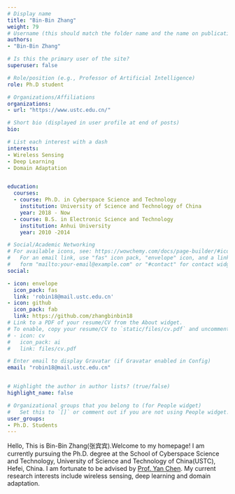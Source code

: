 ```yaml
---
# Display name
title: "Bin-Bin Zhang"
weight: 79
# Username (this should match the folder name and the name on publications)
authors:
- "Bin-Bin Zhang"

# Is this the primary user of the site?
superuser: false

# Role/position (e.g., Professor of Artificial Intelligence)
role: Ph.D student

# Organizations/Affiliations
organizations:
- url: "https://www.ustc.edu.cn/"

# Short bio (displayed in user profile at end of posts)
bio:

# List each interest with a dash
interests:
- Wireless Sensing
- Deep Learning
- Domain Adaptation 


education:
  courses:
  - course: Ph.D. in Cyberspace Science and Technology 
    institution: University of Science and Technology of China
    year: 2018 - Now
  - course: B.S. in Electronic Science and Technology
    institution: Anhui University
    year: 2010 -2014

# Social/Academic Networking
# For available icons, see: https://wowchemy.com/docs/page-builder/#icons
#   For an email link, use "fas" icon pack, "envelope" icon, and a link in the
#   form "mailto:your-email@example.com" or "#contact" for contact widget.
social:

- icon: envelope
  icon_pack: fas
  link: 'robin18@mail.ustc.edu.cn'
- icon: github
  icon_pack: fab
  link: https://github.com/zhangbinbin18
# Link to a PDF of your resume/CV from the About widget.
# To enable, copy your resume/CV to `static/files/cv.pdf` and uncomment the lines below.
# - icon: cv
#   icon_pack: ai
#   link: files/cv.pdf

# Enter email to display Gravatar (if Gravatar enabled in Config)
email: "robin18@mail.ustc.edu.cn"


# Highlight the author in author lists? (true/false)
highlight_name: false

# Organizational groups that you belong to (for People widget)
#   Set this to `[]` or comment out if you are not using People widget.
user_groups:
- Ph.D. Students
---
```

Hello, This is Bin-Bin Zhang(张宾宾).Welcome to my homepage! I am currently pursuing the Ph.D. degree at the School of Cyberspace Science and Technology, University of Science and Technology of China(USTC), Hefei, China. I am fortunate to be advised by [Prof. Yan Chen](https://chenyanustc.github.io/). My current research interests include wireless sensing, deep learning and domain adaptation.

